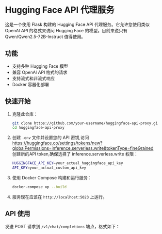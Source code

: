 # Hugging Face API 代理服务

这是一个使用 Flask 构建的 Hugging Face API 代理服务。它允许您使用类似 OpenAI API 的格式来访问 Hugging Face 的模型。目前来说只有Qwen/Qwen2.5-72B-Instruct 值得使用。

## 功能

- 支持多种 Hugging Face 模型
- 兼容 OpenAI API 格式的请求
- 支持流式和非流式响应
- Docker 容器化部署

## 快速开始

1. 克隆此仓库：
   ```bash
   git clone https://github.com/your-username/huggingface-api-proxy.git
   cd huggingface-api-proxy
   ```

2. 创建 `.env` 文件并设置您的 API 密钥,访问 https://huggingface.co/settings/tokens/new?globalPermissions=inference.serverless.write&tokenType=fineGrained 创建新的API token,确保选择了 inference.serverless.write 权限：
   ```bash
   HUGGINGFACE_API_KEY=your_actual_huggingface_api_key
   API_KEY=your_actual_custom_api_key
   ```

3. 使用 Docker Compose 构建和运行服务：
   ```bash
   docker-compose up --build
   ```

4. 服务现在应该在 `http://localhost:5023` 上运行。

## API 使用

发送 POST 请求到 `/v1/chat/completions` 端点，格式如下：
